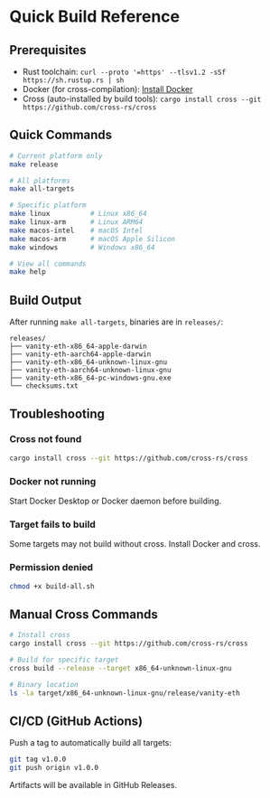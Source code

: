 # Quick Build Reference

## Prerequisites

- Rust toolchain: `curl --proto '=https' --tlsv1.2 -sSf https://sh.rustup.rs | sh`
- Docker (for cross-compilation): [Install Docker](https://docs.docker.com/get-docker/)
- Cross (auto-installed by build tools): `cargo install cross --git https://github.com/cross-rs/cross`

## Quick Commands

```bash
# Current platform only
make release

# All platforms
make all-targets

# Specific platform
make linux          # Linux x86_64
make linux-arm      # Linux ARM64
make macos-intel    # macOS Intel
make macos-arm      # macOS Apple Silicon  
make windows        # Windows x86_64

# View all commands
make help
```

## Build Output

After running `make all-targets`, binaries are in `releases/`:

```
releases/
├── vanity-eth-x86_64-apple-darwin
├── vanity-eth-aarch64-apple-darwin
├── vanity-eth-x86_64-unknown-linux-gnu
├── vanity-eth-aarch64-unknown-linux-gnu
├── vanity-eth-x86_64-pc-windows-gnu.exe
└── checksums.txt
```

## Troubleshooting

### Cross not found
```bash
cargo install cross --git https://github.com/cross-rs/cross
```

### Docker not running
Start Docker Desktop or Docker daemon before building.

### Target fails to build
Some targets may not build without cross. Install Docker and cross.

### Permission denied
```bash
chmod +x build-all.sh
```

## Manual Cross Commands

```bash
# Install cross
cargo install cross --git https://github.com/cross-rs/cross

# Build for specific target
cross build --release --target x86_64-unknown-linux-gnu

# Binary location
ls -la target/x86_64-unknown-linux-gnu/release/vanity-eth
```

## CI/CD (GitHub Actions)

Push a tag to automatically build all targets:

```bash
git tag v1.0.0
git push origin v1.0.0
```

Artifacts will be available in GitHub Releases.
